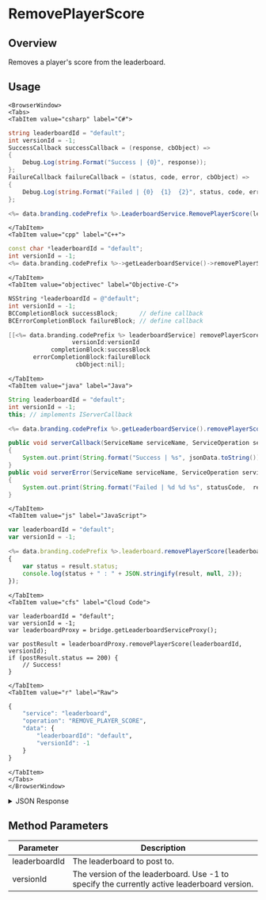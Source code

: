 # RemovePlayerScore
## Overview
Removes a player's score from the leaderboard.

<PartialServop service_name="leaderboard" operation_name="REMOVE_PLAYER_SCORE" />

## Usage

```mdx-code-block
<BrowserWindow>
<Tabs>
<TabItem value="csharp" label="C#">
```

```csharp
string leaderboardId = "default";
int versionId = -1;
SuccessCallback successCallback = (response, cbObject) =>
{
    Debug.Log(string.Format("Success | {0}", response));
};
FailureCallback failureCallback = (status, code, error, cbObject) =>
{
    Debug.Log(string.Format("Failed | {0}  {1}  {2}", status, code, error));
};

<%= data.branding.codePrefix %>.LeaderboardService.RemovePlayerScore(leaderboardId, versionId, successCallback, failureCallback);
```

```mdx-code-block
</TabItem>
<TabItem value="cpp" label="C++">
```

```cpp
const char *leaderboardId = "default";
int versionId = -1;
<%= data.branding.codePrefix %>->getLeaderboardService()->removePlayerScore(leaderboardId, versionId, this);
```

```mdx-code-block
</TabItem>
<TabItem value="objectivec" label="Objective-C">
```

```objectivec
NSString *leaderboardId = @"default";
int versionId = -1;
BCCompletionBlock successBlock;      // define callback
BCErrorCompletionBlock failureBlock; // define callback

[[<%= data.branding.codePrefix %> leaderboardService] removePlayerScore:leaderboardId
                  versionId:versionId
            completionBlock:successBlock
       errorCompletionBlock:failureBlock
                   cbObject:nil];
```

```mdx-code-block
</TabItem>
<TabItem value="java" label="Java">
```

```java
String leaderboardId = "default";
int versionId = -1;
this; // implements IServerCallback

<%= data.branding.codePrefix %>.getLeaderboardService().removePlayerScore(leaderboardId, versionId, this);

public void serverCallback(ServiceName serviceName, ServiceOperation serviceOperation, JSONObject jsonData)
{
    System.out.print(String.format("Success | %s", jsonData.toString()));
}
public void serverError(ServiceName serviceName, ServiceOperation serviceOperation, int statusCode, int reasonCode, String jsonError)
{
    System.out.print(String.format("Failed | %d %d %s", statusCode,  reasonCode, jsonError.toString()));
}
```

```mdx-code-block
</TabItem>
<TabItem value="js" label="JavaScript">
```

```javascript
var leaderboardId = "default";
var versionId = -1;

<%= data.branding.codePrefix %>.leaderboard.removePlayerScore(leaderboardId, versionId, result =>
{
	var status = result.status;
	console.log(status + " : " + JSON.stringify(result, null, 2));
});
```

```mdx-code-block
</TabItem>
<TabItem value="cfs" label="Cloud Code">
```

```cfscript
var leaderboardId = "default";
var versionId = -1;
var leaderboardProxy = bridge.getLeaderboardServiceProxy();

var postResult = leaderboardProxy.removePlayerScore(leaderboardId, versionId);
if (postResult.status == 200) {
    // Success!
}
```

```mdx-code-block
</TabItem>
<TabItem value="r" label="Raw">
```

```r
{
	"service": "leaderboard",
	"operation": "REMOVE_PLAYER_SCORE",
	"data": {
		"leaderboardId": "default",
		"versionId": -1
	}
}
```

```mdx-code-block
</TabItem>
</Tabs>
</BrowserWindow>
```

<details>
<summary>JSON Response</summary>

```json
{
	"status": 200,
	"data": {
		"numScoresRemoved": 1
	}
}
```
</details>

## Method Parameters
Parameter | Description
--------- | -----------
leaderboardId | The leaderboard to post to.
versionId | The version of the leaderboard. Use -1 to specify the currently active leaderboard version.



